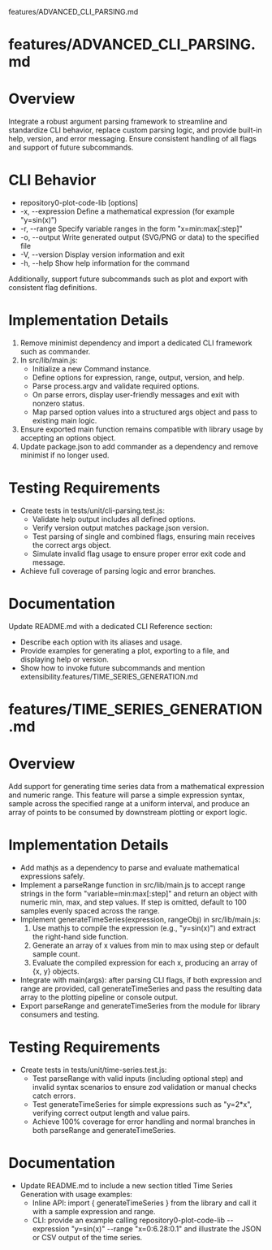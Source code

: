features/ADVANCED_CLI_PARSING.md
# features/ADVANCED_CLI_PARSING.md
# Overview

Integrate a robust argument parsing framework to streamline and standardize CLI behavior, replace custom parsing logic, and provide built-in help, version, and error messaging. Ensure consistent handling of all flags and support of future subcommands.

# CLI Behavior

- repository0-plot-code-lib [options]
- -x, --expression <string>   Define a mathematical expression (for example "y=sin(x)")
- -r, --range <string>        Specify variable ranges in the form "x=min:max[:step]"
- -o, --output <path>         Write generated output (SVG/PNG or data) to the specified file
- -V, --version               Display version information and exit
- -h, --help                  Show help information for the command

Additionally, support future subcommands such as plot and export with consistent flag definitions.

# Implementation Details

1. Remove minimist dependency and import a dedicated CLI framework such as commander.
2. In src/lib/main.js:
   - Initialize a new Command instance.
   - Define options for expression, range, output, version, and help.
   - Parse process.argv and validate required options.
   - On parse errors, display user-friendly messages and exit with nonzero status.
   - Map parsed option values into a structured args object and pass to existing main logic.
3. Ensure exported main function remains compatible with library usage by accepting an options object.
4. Update package.json to add commander as a dependency and remove minimist if no longer used.

# Testing Requirements

- Create tests in tests/unit/cli-parsing.test.js:
  - Validate help output includes all defined options.
  - Verify version output matches package.json version.
  - Test parsing of single and combined flags, ensuring main receives the correct args object.
  - Simulate invalid flag usage to ensure proper error exit code and message.
- Achieve full coverage of parsing logic and error branches.

# Documentation

Update README.md with a dedicated CLI Reference section:

- Describe each option with its aliases and usage.
- Provide examples for generating a plot, exporting to a file, and displaying help or version.
- Show how to invoke future subcommands and mention extensibility.features/TIME_SERIES_GENERATION.md
# features/TIME_SERIES_GENERATION.md
# Overview

Add support for generating time series data from a mathematical expression and numeric range. This feature will parse a simple expression syntax, sample across the specified range at a uniform interval, and produce an array of points to be consumed by downstream plotting or export logic.

# Implementation Details

- Add mathjs as a dependency to parse and evaluate mathematical expressions safely.
- Implement a parseRange function in src/lib/main.js to accept range strings in the form "variable=min:max[:step]" and return an object with numeric min, max, and step values. If step is omitted, default to 100 samples evenly spaced across the range.
- Implement generateTimeSeries(expression, rangeObj) in src/lib/main.js:
  1. Use mathjs to compile the expression (e.g., "y=sin(x)") and extract the right-hand side function.
  2. Generate an array of x values from min to max using step or default sample count.
  3. Evaluate the compiled expression for each x, producing an array of {x, y} objects.
- Integrate with main(args): after parsing CLI flags, if both expression and range are provided, call generateTimeSeries and pass the resulting data array to the plotting pipeline or console output.
- Export parseRange and generateTimeSeries from the module for library consumers and testing.

# Testing Requirements

- Create tests in tests/unit/time-series.test.js:
  - Test parseRange with valid inputs (including optional step) and invalid syntax scenarios to ensure zod validation or manual checks catch errors.
  - Test generateTimeSeries for simple expressions such as "y=2*x", verifying correct output length and value pairs.
  - Achieve 100% coverage for error handling and normal branches in both parseRange and generateTimeSeries.

# Documentation

- Update README.md to include a new section titled Time Series Generation with usage examples:
  - Inline API: import { generateTimeSeries } from the library and call it with a sample expression and range.
  - CLI: provide an example calling repository0-plot-code-lib --expression "y=sin(x)" --range "x=0:6.28:0.1" and illustrate the JSON or CSV output of the time series.
